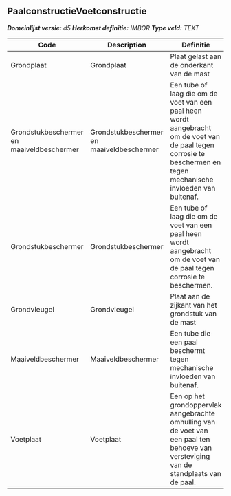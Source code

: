 ﻿## PaalconstructieVoetconstructie

*__Domeinlijst versie:__ d5*
*__Herkomst definitie:__ IMBOR*
*__Type veld:__ TEXT*

|__Code__ |__Description__ |__Definitie__	|
|	---	|	---	|   ---	| 
| Grondplaat | Grondplaat | Plaat gelast aan de onderkant van de mast |
| Grondstukbeschermer en maaiveldbeschermer | Grondstukbeschermer en maaiveldbeschermer | Een tube of laag die om de voet van een paal heen wordt aangebracht om de voet van de paal tegen corrosie te beschermen en tegen mechanische invloeden van buitenaf. |
| Grondstukbeschermer | Grondstukbeschermer | Een tube of laag die om de voet van een paal heen wordt aangebracht om de voet van de paal tegen corrosie te beschermen. |
| Grondvleugel | Grondvleugel | Plaat aan de zijkant van het grondstuk van de mast |
| Maaiveldbeschermer | Maaiveldbeschermer | Een tube die een paal beschermt tegen mechanische invloeden van buitenaf. |
| Voetplaat | Voetplaat | Een op het grondoppervlak aangebrachte omhulling van de voet van een paal ten behoeve van versteviging van de standplaats van de paal. |
